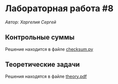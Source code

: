 # Лабораторная работа #8
*Автор: Харгелия Сергей*

## Контрольные суммы

Решение находится в файле [checksum.py](checksum.py)

## Теоретические задачи

Решения находятся в файле [theory.pdf](theory.pdf)
